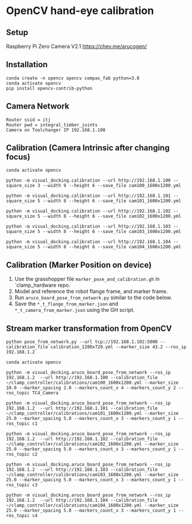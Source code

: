 # OpenCV hand-eye calibration


## Setup
Raspberry Pi Zero
Camera V2.1
https://chev.me/arucogen/



## Installation

    conda create -n opencv opencv compas_fab python=3.8
    conda activate opencv
    pip install opencv-contrib-python

## Camera Network
    Router ssid = itj
    Router pwd = integral_timber_joints
    Camera on Toolchanger IP 192.168.1.100


## Calibration (Camera Intrinsic after changing focus)

    conda activate opencv

    python -m visual_docking.calibration --url http://192.168.1.100 --square_size 3 --width 9 --height 6 --save_file cam100_1600x1200.yml

    python -m visual_docking.calibration --url http://192.168.1.101 --square_size 5 --width 8 --height 6 --save_file cam101_1600x1200.yml

    python -m visual_docking.calibration --url http://192.168.1.102 --square_size 5 --width 8 --height 6 --save_file cam102_1600x1200.yml

    python -m visual_docking.calibration --url http://192.168.1.103 --square_size 5 --width 8 --height 6 --save_file cam103_1600x1200.yml

    python -m visual_docking.calibration --url http://192.168.1.104 --square_size 5 --width 8 --height 6 --save_file cam104_1600x1200.yml

## Calibration (Marker Position on device)

1. Use the grasshopper file `marker_pose_and_calibration.gh` in `clamp_hardware repo.
2. Model and reference the robot flange frame, and marker frame.
3. Run `aruco_board_pose_from_network.py` similar to the code below.
4. Save the `*_t_flange_from_marker.json` and `*_t_camera_from_marker.json` using the GH script.


## Stream marker transformation from OpenCV

    python pose_from_network.py --url tcp://192.168.1.102:5000 --calibration_file calibration_1280x720.yml --marker_size 43.2 --ros_ip 192.168.1.2

    conda activate opencv

    python -m visual_docking.aruco_board_pose_from_network --ros_ip 192.168.1.2  --url http://192.168.1.100 --calibration_file ~/clamp_controller/calibrations/cam100_1600x1200.yml --marker_size 10.0 --marker_spacing 2.0 --markers_count_x 4 --markers_count_y 2 --ros_topic TC4_Camera
    
    python -m visual_docking.aruco_board_pose_from_network --ros_ip 192.168.1.2  --url http://192.168.1.101 --calibration_file ~/clamp_controller/calibrations/cam101_1600x1200.yml --marker_size 25.0 --marker_spacing 5.0 --markers_count_x 3 --markers_count_y 1 --ros_topic c1

    python -m visual_docking.aruco_board_pose_from_network --ros_ip 192.168.1.2  --url http://192.168.1.102 --calibration_file ~/clamp_controller/calibrations/cam102_1600x1200.yml --marker_size 25.0 --marker_spacing 5.0 --markers_count_x 3 --markers_count_y 1 --ros_topic c2

    python -m visual_docking.aruco_board_pose_from_network --ros_ip 192.168.1.2  --url http://192.168.1.103 --calibration_file ~/clamp_controller/calibrations/cam103_1600x1200.yml --marker_size 25.0 --marker_spacing 5.0 --markers_count_x 3 --markers_count_y 1 --ros_topic c3

    python -m visual_docking.aruco_board_pose_from_network --ros_ip 192.168.1.2  --url http://192.168.1.104 --calibration_file ~/clamp_controller/calibrations/cam104_1600x1200.yml --marker_size 25.0 --marker_spacing 5.0 --markers_count_x 3 --markers_count_y 1 --ros_topic c4

